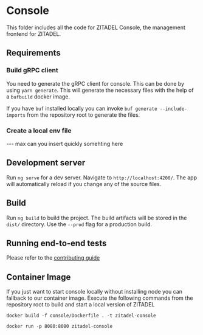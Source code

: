 # Console

This folder includes all the code for ZITADEL Console, the management frontend for ZITADEL.

## Requirements

### Build gRPC client

You need to generate the gRPC client for console. This can be done by using `yarn generate`.
This will generate the necessary files with the help of a `bufbuild` docker image.

If you have `buf` installed locally you can invoke `buf generate --include-imports` from the repository root to generate the files.

### Create a local env file

--- max can you insert quickly somehting here

## Development server

Run `ng serve` for a dev server. Navigate to `http://localhost:4200/`. The app will automatically reload if you change any of the source files.

## Build

Run `ng build` to build the project. The build artifacts will be stored in the `dist/` directory. Use the `--prod` flag for a production build.

## Running end-to-end tests

Please refer to the [contributing guide](../CONTRIBUTING.md#console)

## Container Image

If you just want to start console locally without installing node you can fallback to our container image.
Execute the following commands from the repository root to build and start a local version of ZITADEL 

```shell
docker build -f console/Dockerfile . -t zitadel-console
```

```shell
docker run -p 8080:8080 zitadel-console
```
